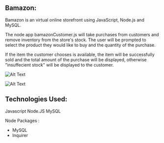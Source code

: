 ## Bamazon:


Bamazon is an virtual online storefront using JavaScript, Node.js and MySQL.

The node app bamazonCustomer.js will take purchases from customers and remove inventory from the store's stock. The user will be prompted to select the product they would like to buy and the quantity of the purchase. 

If the item the customer chooses is available, the item will be successfully sold and the total amount of the purchase will be displayed, otherwise "insuffecient stock" will be displayed to the customer. 


![Alt Text](Screenshots/bamazoncustomer.gif)



![Alt Text](Screenshots/bamazonmanager.gif)


## Technologies Used:

Javascript
Node.JS
MySQL


Node Packages :

- MySQL
- Inquirer
